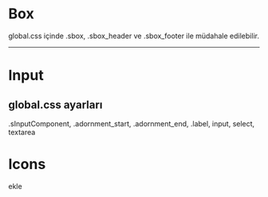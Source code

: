 # Box

global.css içinde .sbox, .sbox_header ve .sbox_footer ile müdahale edilebilir.

---

# Input
## global.css ayarları
.sInputComponent, .adornment_start, .adornment_end, .label, input, select, textarea

# Icons
 <link rel="stylesheet" href="https://fonts.googleapis.com/icon?family=Material+Icons"/> ekle